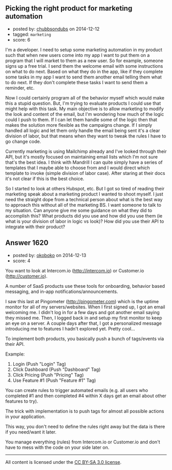 ## Picking the right product for marketing automation

- posted by: [chubbsondubs](https://stackexchange.com/users/51881/chubbsondubs) on 2014-12-12
- tagged: `marketing`
- score: 6

I'm a developer.  I need to setup some marketing automation in my product such that when new users come into my app I want to put them on a program that I will market to them as a new user.  So for example, someone signs up a free trial.  I send them the welcome email with some instructions on what to do next.  Based on what they do in the app, like if they  complete some tasks in my app I want to send them another email telling them what to do next.  If they don't complete these tasks I want to send them a reminder, etc.

Now I could certainly program all of the behavior myself which would make this a stupid question. But, I'm trying to evaluate products I could use that might help with this task.  My main objective is to allow marketing to modify the look and content of the email, but I'm wondering how much of the logic could I push to them.  If I can let them handle some of the logic then that makes the solution more flexible as the campaigns change.  If I simply handled all logic and let them only handle the email being sent it's a clear division of labor, but that means when they want to tweak the rules I have to go change code.

Currently marketing is using Mailchimp already and I've looked through their API, but it's mostly focused on maintaining email lists which I'm not sure that's the best idea.  I think with Mandrill I can quite simply have a series of templates that I maybe able to choose from and I would direct which template to invoke (simple division of labor case).  After staring at their docs it's not clear if this is the best choice.

So I started to look at others Hubspot, etc.  But I got so tired of reading their marketing speak about a marketing product I wanted to shoot myself.  I just need the straight dope from a technical person about what is the best way to approach this without all of the marketing BS.  I want someone to talk to my situation.  Can anyone give me some guidance on what they did to accomplish this?  What products did you use and how did you use them (ie what is your division of labor in logic vs look)?  How did you use their API to integrate with their product?


## Answer 1620

- posted by: [okoboko](https://stackexchange.com/users/4542446/okoboko) on 2014-12-13
- score: 4

You want to look at Intercom.io (http://intercom.io) or Customer.io (http://customer.io).

A number of SaaS products use these tools for onboarding, behavior based messaging, and in-app notifications/announcements.

I saw this last at Pingometer (http://pingometer.com) which is the uptime monitor for all of my servers/websites. When I first signed up, I got an email welcoming me. I didn't log in for a few days and got another email saying they missed me. Then, I logged back in and setup my first monitor to keep an eye on a server. A couple days after that, I got a personalized message introducing me to features I hadn't explored yet. Pretty cool...

To implement both products, you basically push a bunch of tags/events via their API.

Example:

1. Login (Push "Login" Tag)
2. Click Dashboard (Push "Dashboard" Tag)
3. Click Pricing (Push "Pricing" Tag)
4. Use Feature #1 (Push "Feature #1" Tag)

You can create rules to trigger automated emails (e.g. all users who completed #1 and then completed #4 within X days get an email about other features to try).

The trick with implementation is to push tags for almost all possible actions in your application.

This way, you don't need to define the rules right away but the data is there if you need/want it later.

You manage everything (rules) from Intercom.io or Customer.io and don't have to mess with the code on your side later on.



---

All content is licensed under the [CC BY-SA 3.0 license](https://creativecommons.org/licenses/by-sa/3.0/).
